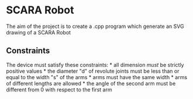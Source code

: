 
# SCARA Robot
The aim of the project is to create a .cpp program which generate an SVG drawing of a SCARA Robot
## Constraints
The device must satisfy these constraints:
    *  all dimension *must* be strictly positive values
    *  the diameter "d" of revolute joints must be less than or equal to the
    width "s" of the arms
    *  arms must have the same width
    *  arms of different lengths are allowed
    *  the angle of the second arm must be different from 0 with respect to the first arm



